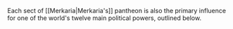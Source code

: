 Each sect of [[Merkaria|Merkaria's]] pantheon is also the primary influence for one of the world's twelve main political powers, outlined below.